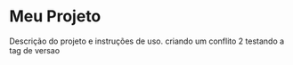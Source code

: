 # Meu Projeto
Descrição do projeto e instruções de uso.
 criando um conflito 2
 testando a tag de versao 